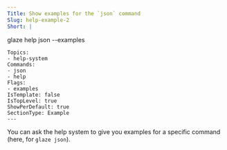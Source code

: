 ```yaml
---
Title: Show examples for the `json` command
Slug: help-example-2
Short: |
  ```
  glaze help json --examples
  ```
Topics:
- help-system
Commands:
- json
- help
Flags:
- examples
IsTemplate: false
IsTopLevel: true
ShowPerDefault: true
SectionType: Example
---
```

You can ask the help system to give you examples for a specific command (here, for `glaze json`).
